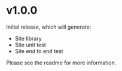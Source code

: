 # v1.0.0

Initial release, which will generate:

* Site library
* Site unit test
* Site end to end test

Please see the readme for more information.
